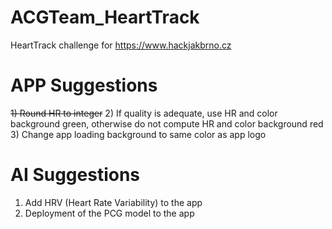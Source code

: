 # ACGTeam_HeartTrack
HeartTrack challenge for https://www.hackjakbrno.cz

# APP Suggestions
~~1) Round HR to integer~~
2) If quality is adequate, use HR and color background green, otherwise do not compute HR and color background red
3) Change app loading background to same color as app logo


# AI Suggestions
1) Add HRV (Heart Rate Variability) to the app
2) Deployment of the PCG model to the app
